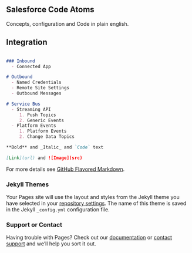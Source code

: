 ## Salesforce Code Atoms
Concepts, configuration and Code in plain english. 

## Integration
```markdown

### Inbound
  - Connected App

# Outbound
  - Named Credentials
  - Remote Site Settings
  - Outbound Messages

# Service Bus
  - Streaming API
     1. Push Topics
     2. Generic Events
  - Platform Events
     1. Platform Events
     2. Change Data Topics

**Bold** and _Italic_ and `Code` text

[Link](url) and ![Image](src)
```

For more details see [GitHub Flavored Markdown](https://guides.github.com/features/mastering-markdown/).

### Jekyll Themes

Your Pages site will use the layout and styles from the Jekyll theme you have selected in your [repository settings](https://github.com/Ice-Wind-Air/Salesforce-Code/settings). The name of this theme is saved in the Jekyll `_config.yml` configuration file.

### Support or Contact

Having trouble with Pages? Check out our [documentation](https://docs.github.com/categories/github-pages-basics/) or [contact support](https://github.com/contact) and we’ll help you sort it out.
